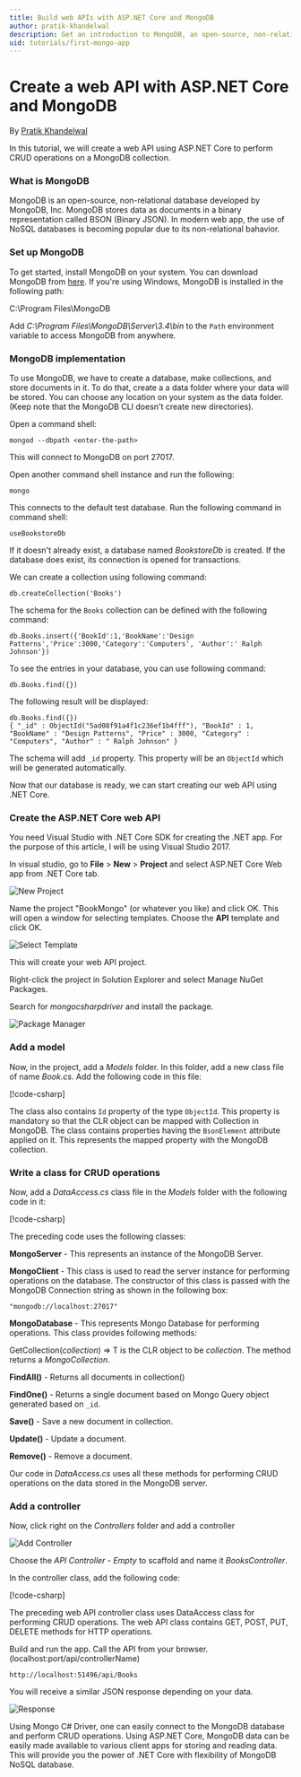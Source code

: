 ```yaml
---
title: Build web APIs with ASP.NET Core and MongoDB
author: pratik-khandelwal
description: Get an introduction to MongoDB, an open-source, non-relational database and how to build web APIs using MongoDB and ASP.NET Core.
uid: tutorials/first-mongo-app
---
```

# Create a web API with ASP.NET Core and MongoDB

By [Pratik Khandelwal](https://twitter.com/K2Prk)

In this tutorial, we will create a web API using ASP.NET Core to perform CRUD operations on a MongoDB collection.

### What is MongoDB

MongoDB is an open-source, non-relational database developed by MongoDB, Inc. MongoDB stores data as documents in a binary representation called BSON (Binary JSON). In modern web app, the use of NoSQL databases is becoming popular due to its non-relational bahavior.


### Set up MongoDB

To get started, install MongoDB on your system. You can download MongoDB from [here](https://docs.mongodb.com/manual/administration/install-community/). If you're using Windows, MongoDB is installed in the following path:

C:\Program Files\MongoDB

Add *C:\Program Files\MongoDB\Server\3.4\bin* to the `Path` environment variable to access MongoDB from anywhere.

### MongoDB implementation

To use MongoDB, we have to create a database, make collections, and store documents in it. To do that, create a a data folder where your data will be stored. You can choose any location on your system as the data folder. (Keep note that the MongoDB CLI doesn't create new directories).

Open a command shell:

```console
mongod --dbpath <enter-the-path>
```

This will connect to MongoDB on port 27017.

Open another command shell instance and run the following:	

```console
mongo
```

This connects to the default test database. Run the following command in command shell:

```console
useBookstoreDb
```

If it doesn't already exist, a database named *BookstoreDb* is created. If the database does exist, its connection is opened for transactions.

We can create a collection using following command:

```console
db.createCollection('Books')
```

The schema for the `Books` collection can be defined with the following command:

```console
db.Books.insert({'BookId':1,'BookName':'Design Patterns','Price':3000,'Category':'Computers', 'Author':' Ralph Johnson'})
```

To see the entries in your database, you can use following command:

```console
db.Books.find({})
```

The following result will be displayed:

```console
db.Books.find({})
{ "_id" : ObjectId("5ad08f91a4f1c236ef1b4fff"), "BookId" : 1, "BookName" : "Design Patterns", "Price" : 3000, "Category" : "Computers", "Author" : " Ralph Johnson" }
```

The schema will add `_id` property. This property will be an `ObjectId` which will be generated automatically.

Now that our database is ready, we can start creating our web API using .NET Core.

### Create the ASP.NET Core web API

You need Visual Studio with .NET Core SDK for creating the .NET app. For the purpose of this article, I will be using Visual Studio 2017.

In visual studio, go to **File** > **New** > **Project** and select ASP.NET Core Web app from .NET Core tab.

![New Project](_static/newProject.png)

Name the project "BookMongo" (or whatever you like) and click OK. This will open a window for selecting templates. Choose the **API** template and click OK.

![Select Template](_static/apiTemplate.png)

This will create your web API project.

Right-click the project in Solution Explorer and select Manage NuGet Packages.

Search for *mongocsharpdriver* and install the package.

![Package Manager](_static/packageManager.png)

### Add a model

Now, in the project, add a *Models* folder. In this folder, add a new class file of name *Book.cs*. Add the following code in this file:

[!code-csharp[](~/tutorials/first-mongo-app/sample/BookstoreAPI/Models/Book.cs?name=snippet_1)]

The class also contains `Id` property of the type `ObjectId`. This property is mandatory so that the CLR object can be mapped with Collection in MongoDB. The class contains properties having the `BsonElement` attribute applied on it. This represents the mapped property with the MongoDB collection.

### Write a class for CRUD operations

Now, add a *DataAccess.cs* class file in the *Models* folder with the following code in it:

[!code-csharp[](~/tutorials/first-mongo-app/sample/BookstoreAPI/Models/DataAccess.cs?name=snippet_1)]

The preceding code uses the following classes:

**MongoServer** - This represents an instance of the MongoDB Server.

**MongoClient** - This class is used to read the server instance for performing operations on the database. The constructor of this class is passed with the MongoDB Connection string as shown in the following box:

```console
"mongodb://localhost:27017"
```

**MongoDatabase** - This represents Mongo Database for performing operations. This class provides following methods:

GetCollection<T>(*collection*) => T is the CLR object to be *collection*. The method returns a *MongoCollection*.

**FindAll()** - Returns all documents in collection()

**FindOne()** - Returns a single document based on Mongo Query object generated based on `_id`.

**Save()** - Save a new document in collection.

**Update()** - Update a document.

**Remove()** - Remove a document.

Our code in *DataAccess.cs* uses all these methods for performing CRUD operations on the data stored in the MongoDB server.

### Add a controller

Now, click right on the *Controllers* folder and add a controller

![Add Controller](_static/addController.png)

Choose the *API Controller - Empty* to scaffold and name it *BooksController*.

In the controller class, add the following code:

[!code-csharp[](~/tutorials/first-mongo-app/sample/BookstoreAPI/Controllers/BooksController.cs?name=snippet_1)]

The preceding web API controller class uses DataAccess class for performing CRUD operations. The web API class contains GET, POST, PUT, DELETE methods for HTTP operations.

Build and run the app. Call the API from your browser. 
(localhost:port/api/controllerName)

```console
http://localhost:51496/api/Books
```

You will receive a similar JSON response depending on your data.

![Response](_static/jsonResponse.png)

Using Mongo C# Driver, one can easily connect to the MongoDB database and perform CRUD operations. Using ASP.NET Core, MongoDB data can be easily made available to various client apps for storing and reading data. This will provide you the power of .NET Core with flexibility of MongoDB NoSQL database.


